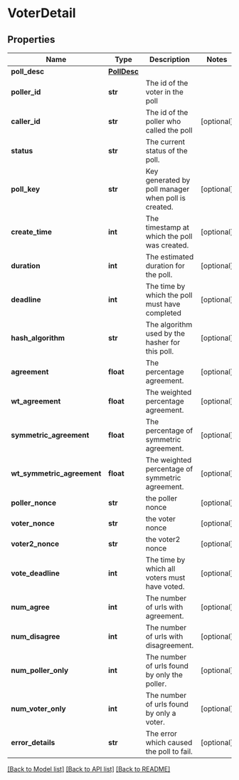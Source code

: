 # VoterDetail

## Properties
Name | Type | Description | Notes
------------ | ------------- | ------------- | -------------
**poll_desc** | [**PollDesc**](PollDesc.md) |  | 
**poller_id** | **str** | The id of the voter in the poll | 
**caller_id** | **str** | The id of the poller who called the poll | [optional] 
**status** | **str** | The current status of the poll. | 
**poll_key** | **str** | Key generated by poll manager when poll is created. | [optional] 
**create_time** | **int** | The timestamp  at which the poll was created. | [optional] 
**duration** | **int** | The estimated duration for the poll. | [optional] 
**deadline** | **int** | The time by which the poll must have completed | [optional] 
**hash_algorithm** | **str** | The algorithm used by the hasher for this poll. | [optional] 
**agreement** | **float** | The percentage agreement. | [optional] 
**wt_agreement** | **float** | The weighted percentage agreement. | [optional] 
**symmetric_agreement** | **float** | The percentage of symmetric agreement. | [optional] 
**wt_symmetric_agreement** | **float** | The weighted percentage of symmetric agreement. | [optional] 
**poller_nonce** | **str** | the poller nonce | [optional] 
**voter_nonce** | **str** | the voter nonce | [optional] 
**voter2_nonce** | **str** | the voter2 nonce | [optional] 
**vote_deadline** | **int** | The  time by which all voters must have voted. | [optional] 
**num_agree** | **int** | The number of urls with agreement. | [optional] 
**num_disagree** | **int** | The number of urls with disagreement. | [optional] 
**num_poller_only** | **int** | The number of urls found by only the poller. | [optional] 
**num_voter_only** | **int** | The number of urls found by only a voter. | [optional] 
**error_details** | **str** | The error which caused the poll to fail. | [optional] 

[[Back to Model list]](../README.md#documentation-for-models) [[Back to API list]](../README.md#documentation-for-api-endpoints) [[Back to README]](../README.md)


